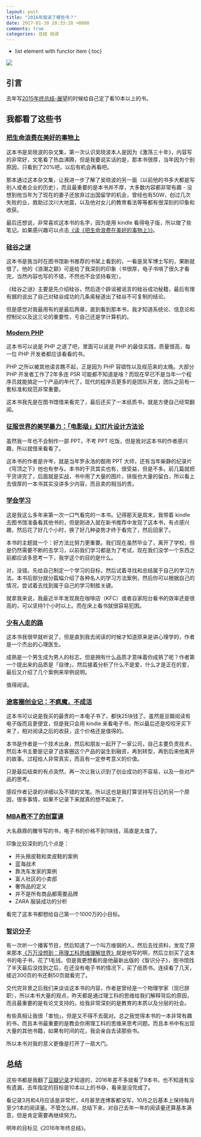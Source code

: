 ```yaml
---
layout: post
title: "2016年我读了哪些书？"
date: 2017-01-30 20:33:28 +0800
comments: true
categories: 总结 阅读
---
```

* list element with functor item
{:toc}

![](https://ooo.0o0.ooo/2017/01/30/588f5eb19aee6.png)

## 引言

去年写[2015年终总结-展望](http://blog.forecho.com/review-of-2015.html#section-8)的时候给自己定了看10本以上的书。

## 我都看了这些书

### [把生命浪费在美好的事物上](https://book.douban.com/subject/26390229/)

这本书是吴晓波的杂文集，第一次认识吴晓波本人是因为《激荡三十年》，内容写的非常好，文笔看了热血沸腾，但是我要说实话的是，那本书很厚，当年因为个别原因，只看到了20%吧，以后有机会再看吧。

<!--more-->

那本通过这本杂文集，让我进一步了解了吴晓波的另一面（以前他的书多大都是写别人或者企业的历史），而且最重要的是本书并不厚，大多数内容都非常有趣 - 没想到他当年为了现在的妻子还放弃过出国留学的机会，曾经也有50W，创过几次失败的业，救助过汶川大地震，以及他对女儿的教育看法等等都有很深刻的印象和收获。

最后还想说，非常喜欢这本书的名字，因为是用 kindle 看得电子版，所以做了些笔记。如果感兴趣可以点击[《读《把生命浪费在美好的事物上》》](http://blog.forecho.com/read-The-waste-oflife-in-the-good-things.html)。


### [硅谷之谜](https://book.douban.com/subject/26665230/)

这本书是我当时在图书馆新书推荐的书架上看到的，一看是吴军博士写的，果断就借了。他的《浪潮之巅》可是给了我深刻的印象（书很厚，电子书啃了很久才看完，当然内容也写的不错，不然也不会坚持看完）。

《硅谷之谜》主要是先介绍硅谷，然后逐个辟谣被谣言的硅谷成功秘籍，最后有理有据的说出了自己对硅谷成功的几条奥秘道出了硅谷不可复制的结论。

但是感觉对我最用有的是最后两章，直到看到那本书，我才知道系统论、信息论和控制论以及这三论的重要性，亏自己还是学计算机的。

### [Modern PHP](https://book.douban.com/subject/26635862/)

这本书可以说是 PHP 之道了吧，里面可以说是 PHP 的最佳实践，质量很高，每一位 PHP 开发者都应该看看的书。

PHP 之所以被其他语言瞧不起，正是因为 PHP 容错性以及规范来的太晚。大部分 PHP 开发者工作了2年多连 PSR 可能都不知道是啥？而现在早已不是当年一个程序员就能搞定一个产品的年代了，现代的程序员更多的是团队开发，团队之前有一套标准和规范非常重要。

这本书我先是在图书馆借来看完了，最后还买了一本纸质书，就是方便自己经常翻阅。

### [征服世界的美学暴力：「电影级」幻灯片设计方法论](https://book.douban.com/subject/26719924)

虽然我一年也不会制作一部 PPT，不考 PPT 吃饭，但是我对这本书的作者感兴趣，所以就借来看看了。

这本书的作者是许岑，就是当年罗永浩的御用 PPT 大师，还有当年柴静的纪录片《穹顶之下》他也有参与。本书的干货其实也有，很受益，但是不多。前几篇就把干货讲完了，后面就是实战，书中用了大量的图片，排版也大量的留白，所以看上去很厚的一本书其实没讲多少内容，而且卖的相当的贵。

### [学会学习](https://book.douban.com/subject/26743071/)

这是我这么多年来第一次一口气看完的一本书。记得那天是周末，我带着 kindle 去图书馆准备看其他书的，但是刚进入就在新书推荐中发现了这本书，有点感兴趣，然后花了好几个小时，换了好几种姿势才终于看完了，然后回家了。

本书的主题就一个：好方法比努力更重要。我们现在虽然毕业了，离开了学校，但是仍然需要不断的去学习，以前我们学习都是为了考试，现在我们没学一个东西之前都应该多思考一下，我学这个的目的是什么。

对，没错。先给自己制定一个学习的目标，然后试着寻找和总结属于自己的学习方法。本书后部分就分篇幅介绍了各种名人的学习方法案例，然后你可以根据自己的情况，尝试着去找到属于自己的学习制胜关键。

就拿我来说，我最近半年发现我在咖啡店（KFC）或者自家阳台看书的效率还是很高的，可以坚持1个小时以上。而在床上看书就很容易犯困。

### [少有人走的路](https://book.douban.com/subject/1775691/)

这本书我很早就听说了，但是直到我去阅读的时候才知道原来是讲心理学的，作者是一个杰出的心理医生。

成熟是一个男生成为男人的标志，但是拥有什么品质才意味着你成熟了呢？作者第一个提出来的品质是「自律」，然后接着分析了什么不是爱，什么才是正在的爱，最后又介绍了几个案例来举例说明。

值得阅读。

### [途客圈创业记：不疯魔，不成活](https://book.douban.com/subject/26739566/)

这本书可以说是我买的最贵的一本电子书了，都快25块钱了。虽然是豆瓣阅读有电子版而且更便宜，但是我只会用 kindle 来看电子书，所以最后还是咬咬牙买下来了，相对阅读之后的收获，这个价格还是值得的。

本书是作者是一个技术出身，然后和朋友一起开了一家公司，自己主要负责技术，然后本书主要是记录了途客圈这个产品的诞生到融资，再到转型，再到后来他离开的故事。过程给人非常真实，而且有一定参考意义的价值。

只是最后结束的有点突然，再一次让我认识到了创业成功的不容易，以及一些对产品的思考。

感叹作者记录的详细以及不错的文笔。所以这也是我打算坚持写日记的另一个原因，很多事情，如果不记录下来就真的想不起来了。

### [MBA教不了的创富课](https://book.douban.com/subject/5921213/)

大名鼎鼎的雕爷写的书，电子书的价格不到1块钱，简直是太值了。

印象比较深刻的几个点是：

- 开头擦皮鞋和卖皮鞋的案例
- 蓝海战术
- 靠洗车发家的案例
- 富人社区的小卖部
- 奢饰品的定义
- 并不是所有商品都需要品牌
- ZARA 服装成功的分析

看完了这本书都想给自己第一个1000万的小目标。

### [智识分子](https://book.douban.com/subject/26692468/)

有一次听一个播客节目，然后知道了一个叫万维钢的人，然后去找资料，发现了原来那本[《万万没想到：用理工科思维理解世界》](https://book.douban.com/subject/25986341/)就是他写的啊，然后立刻买了这本书的电子书，花了1毛钱。但是我更想看的是他最新出版的《智识分子》，图书馆找了半天最后没找到之后，在还没有电子书的情况下，买了纸质书。连续看了几天，接近300页的书还剩50页就看完了。

交代完背景之后我们来谈谈这本书的内容，作者是曾经是一个物理学家（现已辞职），所以本书大量的观点，昨天都是通过理工科的思维给我们解释背后的原因，而且最重要的是有论文支持的。给我非常深刻的是教育的本质以及分层的社会。

有些真相让我很「害怕」，但是又不得不去面对。总之我觉得本书的一本非常有趣的书，而且本书最重要的是教会你用理工科的思维来思考问题。而且本书中有出现大量的其他书籍，如果有时间的花，我会亲自去读那些书。

所以本书对我的意义更像是打开了一扇大门。

## 总结

这些书都是我翻了[豆瓣记录](https://book.douban.com/people/ipzone/collect)才知道的，2016年差不多就看了9本书，也不知道有没有遗漏，去年指定的目标是10本以上的书😅，看来是没完成了。

看记录3月和4月应该是非常忙，4月甚至连博客都没写，10月之后基本上保持每月至少1本的阅读量。不管怎么样，总结下来，对自己去年一年的阅读量还算基本满意，但是肯定需要再继续努力。

明年的目标见《2016年年终总结》。